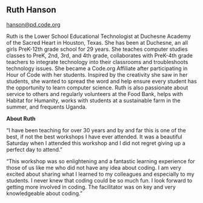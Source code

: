 ## Ruth Hanson

[hanson@pd.code.org](mailto:hanson@pd.code.org)

Ruth is the Lower School Educational Technologist at Duchesne Academy of the Sacred Heart in Houston, Texas. She has been at Duchesne, an all girls PreK-12th grade school for 29 years. She teaches computer studies classes to PreK, 2nd, 3rd, and 4th grade, collaborates with PreK-4th grade teachers to integrate technology into their classrooms and troubleshoots technology issues. She became a Code.org Affiliate after participating in Hour of Code with her students. Inspired by the creativity she saw in her students, she wanted to spread the word and help ensure every student has the opportunity to learn computer science. Ruth is also passionate about service to others and regularly volunteers at the Food Bank, helps with Habitat for Humanity, works with students at a sustainable farm in the summer, and frequents Uganda.

**About Ruth**

“I have been teaching for over 30 years and by and far this is one of the best, if not the best workshops I have ever attended. It was a beautiful Saturday when I attended this workshop and I did not regret giving up a perfect day to attend.”

“This workshop was so enlightening and a fantastic learning experience for those of us like me who did not have any idea about coding. I am very excited about sharing what I learned to my colleagues and especially to my students. I never knew that coding could be so much fun. I look forward to getting more involved in coding. The facilitator was on key and very knowledgeable about coding.”

